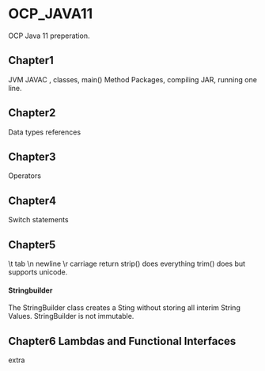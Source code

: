 # OCP_JAVA11
OCP Java 11 preperation.

## Chapter1
JVM JAVAC , classes, main() Method
Packages, compiling JAR, running one line. 

## Chapter2 
Data types references 

## Chapter3
Operators 

## Chapter4 
Switch statements 

## Chapter5 
\t tab \n newline \r carriage return 
strip() does everything trim() does but supports unicode. 
#### Stringbuilder 
The StringBuilder class creates a Sting without storing all interim String Values. StringBuilder is not immutable.

## Chapter6 Lambdas and Functional Interfaces 
extra

